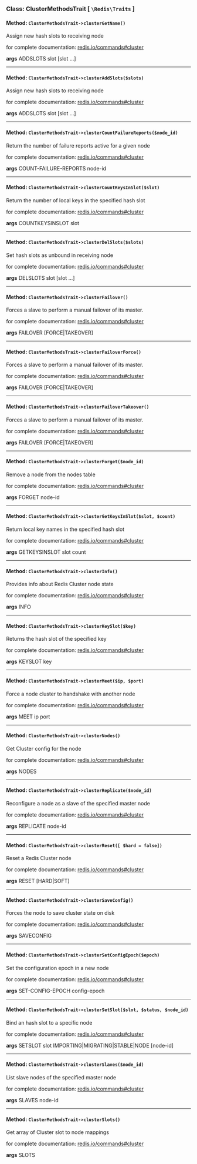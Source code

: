 ### Class: ClusterMethodsTrait \[ `\Redis\Traits` \]

#### Method: `ClusterMethodsTrait->clusterGetName()`

Assign new hash slots to receiving node

for complete documentation: [redis.io/commands#cluster](http://redis.io/commands#cluster)

**args** ADDSLOTS slot [slot ...]

---

#### Method: `ClusterMethodsTrait->clusterAddSlots($slots)`

Assign new hash slots to receiving node

for complete documentation: [redis.io/commands#cluster](http://redis.io/commands#cluster)

**args** ADDSLOTS slot [slot ...]

---

#### Method: `ClusterMethodsTrait->clusterCountFailureReports($node_id)`

Return the number of failure reports active for a given node

for complete documentation: [redis.io/commands#cluster](http://redis.io/commands#cluster)

**args** COUNT-FAILURE-REPORTS node-id

---

#### Method: `ClusterMethodsTrait->clusterCountKeysInSlot($slot)`

Return the number of local keys in the specified hash slot

for complete documentation: [redis.io/commands#cluster](http://redis.io/commands#cluster)

**args** COUNTKEYSINSLOT slot

---

#### Method: `ClusterMethodsTrait->clusterDelSlots($slots)`

Set hash slots as unbound in receiving node

for complete documentation: [redis.io/commands#cluster](http://redis.io/commands#cluster)

**args** DELSLOTS slot [slot ...]

---

#### Method: `ClusterMethodsTrait->clusterFailover()`

Forces a slave to perform a manual failover of its master.

for complete documentation: [redis.io/commands#cluster](http://redis.io/commands#cluster)

**args** FAILOVER [FORCE|TAKEOVER]

---

#### Method: `ClusterMethodsTrait->clusterFailoverForce()`

Forces a slave to perform a manual failover of its master.

for complete documentation: [redis.io/commands#cluster](http://redis.io/commands#cluster)

**args** FAILOVER [FORCE|TAKEOVER]

---

#### Method: `ClusterMethodsTrait->clusterFailoverTakeover()`

Forces a slave to perform a manual failover of its master.

for complete documentation: [redis.io/commands#cluster](http://redis.io/commands#cluster)

**args** FAILOVER [FORCE|TAKEOVER]

---

#### Method: `ClusterMethodsTrait->clusterForget($node_id)`

Remove a node from the nodes table

for complete documentation: [redis.io/commands#cluster](http://redis.io/commands#cluster)

**args** FORGET node-id

---

#### Method: `ClusterMethodsTrait->clusterGetKeysInSlot($slot, $count)`

Return local key names in the specified hash slot

for complete documentation: [redis.io/commands#cluster](http://redis.io/commands#cluster)

**args** GETKEYSINSLOT slot count

---

#### Method: `ClusterMethodsTrait->clusterInfo()`

Provides info about Redis Cluster node state

for complete documentation: [redis.io/commands#cluster](http://redis.io/commands#cluster)

**args** INFO

---

#### Method: `ClusterMethodsTrait->clusterKeySlot($key)`

Returns the hash slot of the specified key

for complete documentation: [redis.io/commands#cluster](http://redis.io/commands#cluster)

**args** KEYSLOT key

---

#### Method: `ClusterMethodsTrait->clusterMeet($ip, $port)`

Force a node cluster to handshake with another node

for complete documentation: [redis.io/commands#cluster](http://redis.io/commands#cluster)

**args** MEET ip port

---

#### Method: `ClusterMethodsTrait->clusterNodes()`

Get Cluster config for the node

for complete documentation: [redis.io/commands#cluster](http://redis.io/commands#cluster)

**args** NODES

---

#### Method: `ClusterMethodsTrait->clusterReplicate($node_id)`

Reconfigure a node as a slave of the specified master node

for complete documentation: [redis.io/commands#cluster](http://redis.io/commands#cluster)

**args** REPLICATE node-id

---

#### Method: `ClusterMethodsTrait->clusterReset([ $hard = false])`

Reset a Redis Cluster node

for complete documentation: [redis.io/commands#cluster](http://redis.io/commands#cluster)

**args** RESET [HARD|SOFT]

---

#### Method: `ClusterMethodsTrait->clusterSaveConfig()`

Forces the node to save cluster state on disk

for complete documentation: [redis.io/commands#cluster](http://redis.io/commands#cluster)

**args** SAVECONFIG

---

#### Method: `ClusterMethodsTrait->clusterSetConfigEpoch($epoch)`

Set the configuration epoch in a new node

for complete documentation: [redis.io/commands#cluster](http://redis.io/commands#cluster)

**args** SET-CONFIG-EPOCH config-epoch

---

#### Method: `ClusterMethodsTrait->clusterSetSlot($slot, $status, $node_id)`

Bind an hash slot to a specific node

for complete documentation: [redis.io/commands#cluster](http://redis.io/commands#cluster)

**args** SETSLOT slot IMPORTING|MIGRATING|STABLE|NODE [node-id]

---

#### Method: `ClusterMethodsTrait->clusterSlaves($node_id)`

List slave nodes of the specified master node

for complete documentation: [redis.io/commands#cluster](http://redis.io/commands#cluster)

**args** SLAVES node-id

---

#### Method: `ClusterMethodsTrait->clusterSlots()`

Get array of Cluster slot to node mappings

for complete documentation: [redis.io/commands#cluster](http://redis.io/commands#cluster)

**args** SLOTS